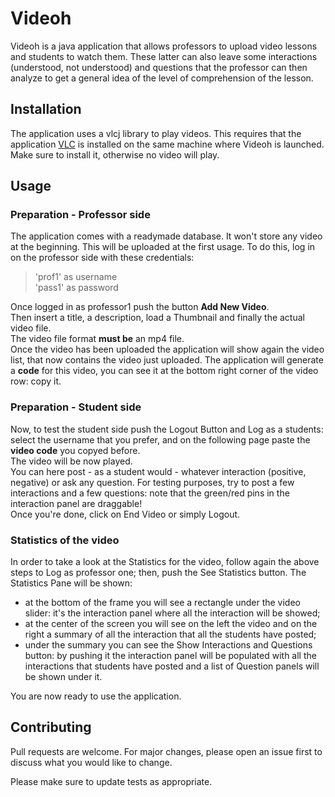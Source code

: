 # Videoh

Videoh is a java application that allows professors to upload video lessons and students to watch them. These latter can also leave some interactions (understood, not understood) and questions that the professor can then analyze to get a general idea of the level of comprehension of the lesson.

## Installation

The application uses a vlcj library to play videos. This requires that the application [VLC](https://www.videolan.org/vlc/index.it.html) is installed on the same machine where Videoh is launched.
Make sure to install it, otherwise no video will play.

## Usage
### Preparation - Professor side
The application comes with a readymade database. It won't store any video at the beginning. This will be uploaded at the first usage. 
To do this, log in on the professor side with these credentials:
>'prof1' as username  
>'pass1' as password   
  
Once logged in as professor1 push the button **Add New Video**.  
Then insert a title, a description, load a Thumbnail and finally the actual video file.  
The video file format **must be** an mp4 file.  
Once the video has been uploaded the application will show again the video list, that now contains the video just uploaded. The application will generate a **code** for this video, you can see it at the bottom right corner of the video row: copy it.  

### Preparation -  Student side
Now, to test the student side push the Logout Button and Log as a students: select the username that you prefer, and on the following page paste the **video code** you copyed before.   
The video will be now played.   
You can here post - as a student would - whatever interaction (positive, negative) or ask any question. For testing purposes, try to post a few interactions and a few questions: note that the green/red pins in the interaction panel are draggable!  
Once you're done, click on End Video or simply Logout.

### Statistics of the video
In order to take a look at the Statistics for the video, follow again the above steps to Log as professor one; then, push the See Statistics button. The Statistics Pane will be shown:
- at the bottom of the frame you will see a rectangle under the video slider: it's the interaction panel where all the interaction will be showed;
- at the center of the screen you will see on the left the video and on the right a summary of all the interaction that all the students have posted;
- under the summary you can see the Show Interactions and Questions button: by pushing it the interaction panel will be populated with all the interactions that students have posted and a list of Question panels will be shown under it.
   
You are now ready to use the application.




## Contributing
Pull requests are welcome. For major changes, please open an issue first to discuss what you would like to change.

Please make sure to update tests as appropriate.

